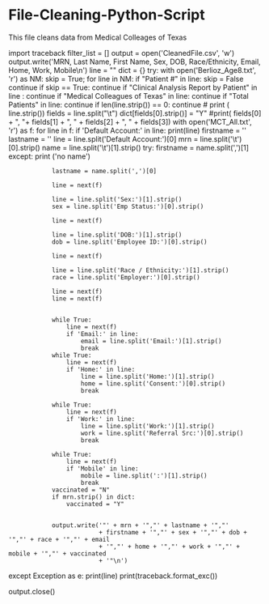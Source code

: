 # File-Cleaning-Python-Script
This file cleans data from Medical Colleages of Texas

import traceback
filter_list = []
output = open('CleanedFile.csv', 'w')
output.write('MRN, Last Name, First Name, Sex, DOB, Race/Ethnicity, Email, Home, Work, Mobile\n')
line = ""
dict = {}
try:
	with open('Berlioz_Age8.txt', 'r') as NM:
		skip = True;
		for line in NM:
			if "Patient #" in line:
				skip = False
				continue
			if skip == True:
				continue
			if "Clinical Analysis Report by Patient" in line :
				continue
			if "Medical Colleagues of Texas" in line:
				continue
			if "Total Patients" in line:
				continue
			if len(line.strip()) == 0:
				continue
		#	print ( line.strip())
			fields = line.split("\t")
			dict[fields[0].strip()] = "Y"
			#print( fields[0] + ", "+ fields[1] + ", " + fields[2] + ", " + fields[3])
	with open('MCT_All.txt', 'r') as f:
	    for line in f:
	    	if 'Default Account:' in line:
	            print(line)
	            firstname = ''
	            lastname = ''
	            line = line.split('Default Account:')[0]
	            mrn = line.split('\t')[0].strip()
	            name = line.split('\t')[1].strip()
	            try:
	                firstname = name.split(',')[1]
	            except:
	                print ('no name')

	            lastname = name.split(',')[0]

	            line = next(f)

	            line = line.split('Sex:')[1].strip()
	            sex = line.split('Emp Status:')[0].strip()

	            line = next(f)

	            line = line.split('DOB:')[1].strip()
	            dob = line.split('Employee ID:')[0].strip()

	            line = next(f)

	            line = line.split('Race / Ethnicity:')[1].strip()
	            race = line.split('Employer:')[0].strip()
	            
	            line = next(f)
	            line = next(f)
	            

	            while True:
	                line = next(f)
	                if 'Email:' in line:
	                    email = line.split('Email:')[1].strip()
	                    break
	            while True:
	                line = next(f)
	                if 'Home:' in line:
	                    line = line.split('Home:')[1].strip()
	                    home = line.split('Consent:')[0].strip()
	                    break
 
	            while True:
	                line = next(f)
	                if 'Work:' in line:
	                    line = line.split('Work:')[1].strip()
	                    work = line.split('Referral Src:')[0].strip()
	                    break
         
	            while True:
	                line = next(f)
	                if 'Mobile' in line:
	                    mobile = line.split(':')[1].strip()
	                    break
	            vaccinated = "N"
	            if mrn.strip() in dict:
	            	vaccinated = "Y"


	            output.write('"' + mrn + '","' + lastname + '","'
	                         + firstname + '","' + sex + '","' + dob + '","' + race + '","' + email
	                         + '","' + home + '","' + work + '","' + mobile + '","' + vaccinated
	                         + '"\n')

except Exception as e:
    print(line)
    print(traceback.format_exc())


output.close()

